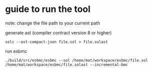 # guide to run the tool

note: change the file path to your current path  

generate ast (compiler contract version 8 or higher)  

`solc --ast-compact-json file.sol > file.solast`  

run esbmc  

`./build/src/esbmc/esbmc --sol /home/mat/workspace/esbmc/file.sol /home/mat/workspace/esbmc/file.solast --incremental-bmc`
